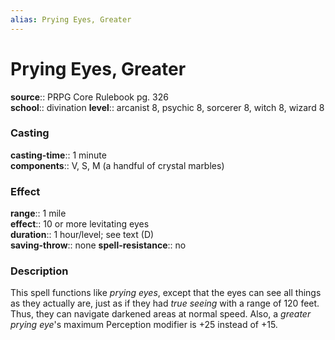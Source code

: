 ```yaml
---
alias: Prying Eyes, Greater
---
```


# Prying Eyes, Greater 

**source**:: PRPG Core Rulebook pg. 326  
**school**:: divination
**level**:: arcanist 8, psychic 8, sorcerer 8, witch 8, wizard 8

### Casting 

**casting-time**:: 1 minute  
**components**:: V, S, M (a handful of crystal marbles)

### Effect 

**range**:: 1 mile  
**effect**:: 10 or more levitating eyes  
**duration**:: 1 hour/level; see text (D)  
**saving-throw**:: none
**spell-resistance**:: no

### Description 

This spell functions like *prying eyes*, except that the eyes can see all things as they actually are, just as if they had *true seeing* with a range of 120 feet. Thus, they can navigate darkened areas at normal speed. Also, a *greater prying eye*'s maximum Perception modifier is +25 instead of +15.
